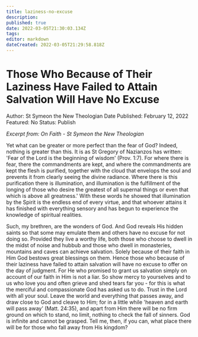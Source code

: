 ```yaml
---
title: laziness-no-excuse
description: 
published: true
date: 2022-03-05T21:30:03.134Z
tags: 
editor: markdown
dateCreated: 2022-03-05T21:29:58.818Z
---
```


# Those Who Because of Their Laziness Have Failed to Attain Salvation Will Have No Excuse

Author: St Symeon the New Theologian
Date Published: February 12, 2022
Featured: No
Status: Publish

*Excerpt from:* *On Faith - St Symeon the New Theologian*

Yet what can be greater or more perfect than the fear of God? Indeed, nothing is greater than this. It is as St Gregory of Nazianzos has written: 'Fear of the Lord is the beginning of wisdom' (Prov. 1:7). For where there is fear, there the commandments are kept, and where the commandments are kept the flesh is purified, together with the cloud that envelops the soul and prevents it from clearly seeing the divine radiance. Where there is this purification there is illumination, and illumination is the fulfillment of the longing of those who desire the greatest of all supernal things or even that which is above all greatness.' With these words he showed that illumination by the Spirit is the endless end of every virtue, and that whoever attains it has finished with everything sensory and has begun to experience the knowledge of spiritual realities. 

Such, my brethren, are the wonders of God. And God reveals His hidden saints so that some may emulate them and others have no excuse for not doing so. Provided they live a worthy life, both those who choose to dwell in the midst of noise and hubbub and those who dwell in monasteries, mountains and caves can achieve salvation. Solely because of their faith in Him God bestows great blessings on them. Hence those who because of their laziness have failed to attain salvation will have no excuse to offer on the day of judgment. For He who promised to grant us salvation simply on account of our faith in Him is not a liar. So show mercy to yourselves and to us who love you and often grieve and shed tears far you - for this is what the merciful and compassionate God has asked us to do. Trust in the Lord with all your soul. Leave the world and everything that passes away, and draw close to God and cleave to Him; for in a little while 'heaven and earth will pass away' (Matt. 24:35), and apart from Him there will be no firm ground on which to stand, no limit, nothing to check the fall of sinners. God is infinite and cannot be grasped. Tell me, then, if you can, what place there will be for those who fall away from His kingdom?